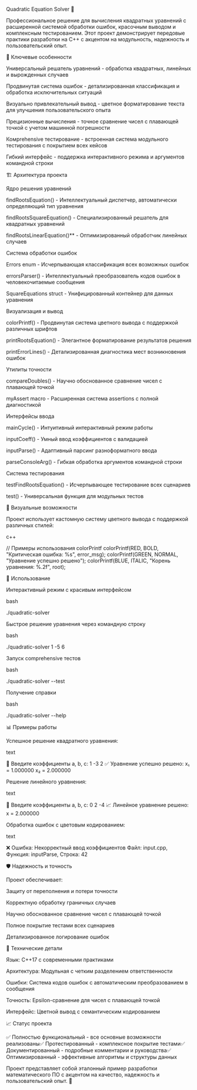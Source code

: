 Quadratic Equation Solver 🧮

Профессиональное решение для вычисления квадратных уравнений с расширенной системой обработки ошибок, красочным выводом и комплексным тестированием. Этот проект демонстрирует передовые практики разработки на C++ с акцентом на модульность, надежность и пользовательский опыт.

🌟 Ключевые особенности

Универсальный решатель уравнений - обработка квадратных, линейных и вырожденных случаев

Продвинутая система ошибок - детализированная классификация и обработка исключительных ситуаций

Визуально привлекательный вывод - цветное форматирование текста для улучшения пользовательского опыта

Прецизионные вычисления - точное сравнение чисел с плавающей точкой с учетом машинной погрешности

Комprehensive тестирование - встроенная система модульного тестирования с покрытием всех кейсов

Гибкий интерфейс - поддержка интерактивного режима и аргументов командной строки

🏗 Архитектура проекта

Ядро решения уравнений

findRootsEquation() - Интеллектуальный диспетчер, автоматически определяющий тип уравнения

findRootsSquareEquation() - Специализированный решатель для квадратных уравнений

findRootsLinearEquation()** - Оптимизированный обработчик линейных случаев

Система обработки ошибок

Errors enum - Исчерпывающая классификация всех возможных ошибок

errorsParser() - Интеллектуальный преобразователь кодов ошибок в человекочитаемые сообщения

SquareEquations struct - Унифицированный контейнер для данных уравнения

Визуализация и вывод

colorPrintf() - Продвинутая система цветного вывода с поддержкой различных шрифтов

printRootsEquation() - Элегантное форматирование результатов решения

printErrorLines() - Детализированная диагностика мест возникновения ошибок

Утилиты точности

compareDoubles() - Научно обоснованное сравнение чисел с плавающей точкой

myAssert macro - Расширенная система assertions с полной диагностикой

Интерфейсы ввода

mainCycle() - Интуитивный интерактивный режим работы

inputCoeff() - Умный ввод коэффициентов с валидацией

inputParse() - Адаптивный парсинг разноформатного ввода

parseConsoleArg() - Гибкая обработка аргументов командной строки

Система тестирования

testFindRootsEquation() - Исчерпывающее тестирование всех сценариев

test() - Универсальная функция для модульных тестов

🎨 Визуальные возможности

Проект использует кастомную систему цветного вывода с поддержкой различных стилей:

c++

// Примеры использования colorPrintf
colorPrintf(RED, BOLD, "Критическая ошибка: %s", error_msg);
colorPrintf(GREEN, NORMAL, "Уравнение успешно решено");
colorPrintf(BLUE, ITALIC, "Корень уравнения: %.2f", root);

🚀 Использование

Интерактивный режим с красивым интерфейсом

bash

./quadratic-solver

Быстрое решение уравнения через командную строку

bash

./quadratic-solver 1 -5 6

Запуск comprehensive тестов

bash

./quadratic-solver --test

Получение справки

bash

./quadratic-solver --help

📊 Примеры работы

Успешное решение квадратного уравнения:

text

🎯 Введите коэффициенты a, b, c: 1 -3 2
✅ Уравнение успешно решено:
   x₁ = 1.000000
   x₂ = 2.000000

Решение линейного уравнения:

text

🎯 Введите коэффициенты a, b, c: 0 2 -4
📈 Линейное уравнение решено:
   x = 2.000000

Обработка ошибок с цветовым кодированием:

text

❌ Ошибка: Некорректный ввод коэффициентов
   Файл: input.cpp, Функция: inputParse, Строка: 42

🛡 Надежность и точность

Проект обеспечивает:

Защиту от переполнения и потери точности

Корректную обработку граничных случаев

Научно обоснованное сравнение чисел с плавающей точкой

Полное покрытие тестами всех сценариев

Детализированное логирование ошибок

🔧 Технические детали

Язык: C++17 с современными практиками

Архитектура: Модульная с четким разделением ответственности

Ошибки: Система кодов ошибок с автоматическим преобразованием в сообщения

Точность: Epsilon-сравнение для чисел с плавающей точкой

Интерфейс: Цветной вывод с семантическим кодированием

📈 Статус проекта

✅ Полностью функциональный - все основные возможности реализованы✅ Протестированный - комплексное покрытие тестами✅ Документированный - подробные комментарии и руководства✅ Оптимизированный - эффективные алгоритмы и структуры данных

Проект представляет собой эталонный пример разработки математического ПО с акцентом на качество, надежность и пользовательский опыт. 🎯
